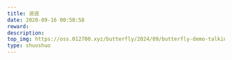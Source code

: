 ```yaml
---
title: 说说
date: 2020-09-16 00:58:58
reward:
description:
top_img: https://oss.012700.xyz/butterfly/2024/09/butterfly-demo-talking-top-img.jpg
type: shuoshuo
---
```

